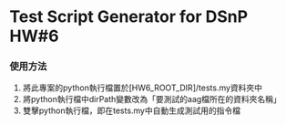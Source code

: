 # Test Script Generator for DSnP HW#6
### 使用方法
1. 將此專案的python執行檔置於\[HW6_ROOT_DIR\]/tests.my資料夾中
2. 將python執行檔中dirPath變數改為「要測試的aag檔所在的資料夾名稱」
3. 雙擊python執行檔，即在tests.my中自動生成測試用的指令檔
